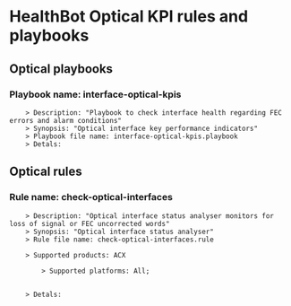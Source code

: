 # HealthBot Optical KPI rules and playbooks

## Optical playbooks
### Playbook name: interface-optical-kpis 
		> Description: "Playbook to check interface health regarding FEC errors and alarm conditions"
		> Synopsis: "Optical interface key performance indicators"
		> Playbook file name: interface-optical-kpis.playbook
		> Detals:

## Optical rules

### Rule name: check-optical-interfaces 
		> Description: "Optical interface status analyser monitors for loss of signal or FEC uncorrected words"
		> Synopsis: "Optical interface status analyser"
		> Rule file name: check-optical-interfaces.rule

		> Supported products: ACX 

			> Supported platforms: All;


		> Detals:
